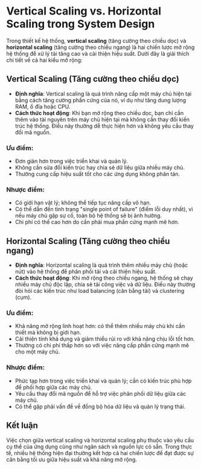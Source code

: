 ﻿# Vertical Scaling vs. Horizontal Scaling trong System Design  

Trong thiết kế hệ thống, **vertical scaling** (tăng cường theo chiều dọc) và **horizontal scaling** (tăng cường theo chiều ngang) là hai chiến lược mở rộng hệ thống để xử lý tải tăng cao và cải thiện hiệu suất. Dưới đây là giải thích chi tiết về cả hai kiểu mở rộng:  

## Vertical Scaling (Tăng cường theo chiều dọc)  

- **Định nghĩa**: Vertical scaling là quá trình nâng cấp một máy chủ hiện tại bằng cách tăng cường phần cứng của nó, ví dụ như tăng dung lượng RAM, ổ đĩa hoặc CPU.  
- **Cách thức hoạt động**: Khi bạn mở rộng theo chiều dọc, bạn chỉ cần thêm vào tài nguyên trên máy chủ hiện tại mà không cần thay đổi kiến trúc hệ thống. Điều này thường dễ thực hiện hơn và không yêu cầu thay đổi mã nguồn.  
  
### Ưu điểm:  
- Đơn giản hơn trong việc triển khai và quản lý.  
- Không cần sửa đổi kiến trúc hay chia sẻ dữ liệu giữa nhiều máy chủ.  
- Thường cung cấp hiệu suất tốt cho các ứng dụng không phân tán.  

### Nhược điểm:  
- Có giới hạn vật lý; không thể tiếp tục nâng cấp vô hạn.  
- Có thể dẫn đến tình trạng "single point of failure" (điểm lỗi duy nhất), vì nếu máy chủ gặp sự cố, toàn bộ hệ thống sẽ bị ảnh hưởng.  
- Chi phí có thể cao hơn do cần phải mua phần cứng mạnh mẽ hơn.  

## Horizontal Scaling (Tăng cường theo chiều ngang)  

- **Định nghĩa**: Horizontal scaling là quá trình thêm nhiều máy chủ (hoặc nút) vào hệ thống để phân phối tải và cải thiện hiệu suất.  
- **Cách thức hoạt động**: Khi mở rộng theo chiều ngang, hệ thống sẽ chạy nhiều máy chủ độc lập, chia sẻ tải công việc và dữ liệu. Điều này thường đòi hỏi các kiến trúc như load balancing (cân bằng tải) và clustering (cụm).  

### Ưu điểm:  
- Khả năng mở rộng linh hoạt hơn: có thể thêm nhiều máy chủ khi cần thiết mà không bị giới hạn.  
- Cải thiện tính khả dụng và giảm thiểu rủi ro với khả năng chịu lỗi tốt hơn.  
- Thường có chi phí thấp hơn so với việc nâng cấp phần cứng mạnh mẽ cho một máy chủ.  

### Nhược điểm:  
- Phức tạp hơn trong việc triển khai và quản lý; cần có kiến trúc phù hợp để phối hợp giữa các máy chủ.  
- Yêu cầu thay đổi mã nguồn để hỗ trợ việc phân phối dữ liệu giữa các máy chủ.  
- Có thể gặp phải vấn đề về đồng bộ hóa dữ liệu và quản lý trạng thái.  

## Kết luận  

Việc chọn giữa vertical scaling và horizontal scaling phụ thuộc vào yêu cầu cụ thể của ứng dụng cũng như ngân sách và nguồn lực có sẵn. Trong thực tế, nhiều hệ thống hiện đại thường kết hợp cả hai chiến lược để đạt được sự cân bằng tối ưu giữa hiệu suất và khả năng mở rộng.